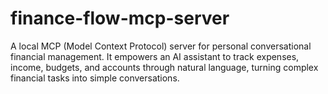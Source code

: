 # finance-flow-mcp-server
A local MCP (Model Context Protocol) server for personal conversational financial management. It empowers an AI assistant to track expenses, income, budgets, and accounts through natural language, turning complex financial tasks into simple conversations.
